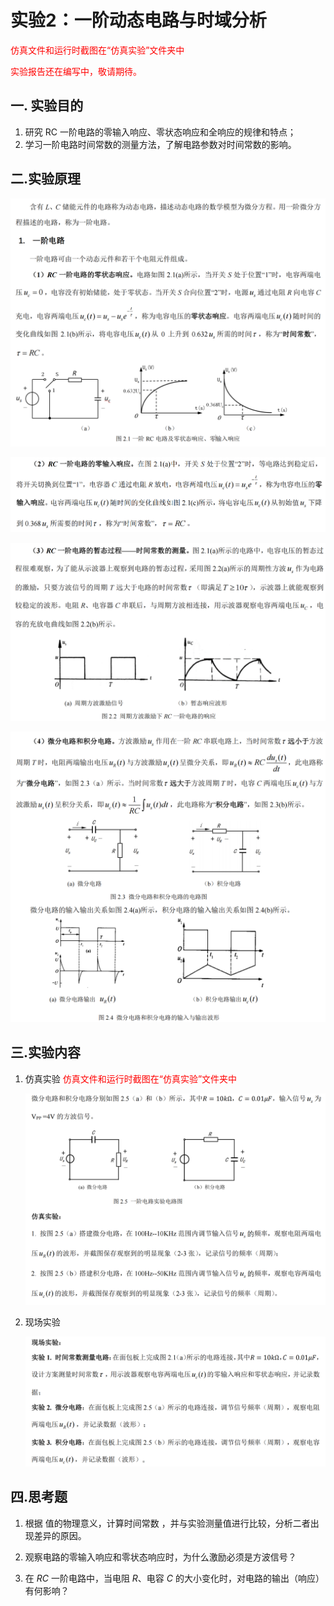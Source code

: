# 实验2：一阶动态电路与时域分析

<span style="color:red;">仿真文件和运行时截图在“仿真实验”文件夹中</span>

<span style="color:red;">实验报告还在编写中，敬请期待。</span>

## 一. 实验目的

1. 研究 RC 一阶电路的零输入响应、零状态响应和全响应的规律和特点；
2. 学习一阶电路时间常数的测量方法，了解电路参数对时间常数的影响。

## 二.实验原理

![](image\1.png)

![](image\2.png)

![](image\3.png)

![](image\4.png)

## 三.实验内容

1. 仿真实验
   <span style="color:red;">仿真文件和运行时截图在“仿真实验”文件夹中</span>
   
   ![](image\5.png)
   
2. 现场实验

   ![](image\6.png)

## 四.思考题

1. 根据 值的物理意义，计算时间常数 ，并与实验测量值进行比较，分析二者出现差异的原因。

2. 观察电路的零输入响应和零状态响应时，为什么激励必须是方波信号？

3. 在 *RC* 一阶电路中，当电阻 *R*、电容 *C* 的大小变化时，对电路的输出（响应）有何影响？